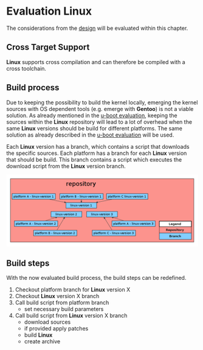 # Evaluation Linux 
The considerations from the [design](../design/linux.md) will be evaluated
within this chapter.

## Cross Target Support
**Linux** supports cross compilation and can therefore be compiled with a
cross toolchain.

## Build process 
Due to keeping the possibility to build the kernel locally, emerging the kernel
sources with OS dependent tools (e.g. emerge with **Gentoo**) is not a viable
solution. As already mentioned in the [u-boot evaluation](uboot.md), keeping the
sources within the **Linux** repository will lead to a lot of overhead when the
same **Linux** versions should be build for different platforms. The same
solution as already described in the [u-boot evaluation](uboot.md) will be used.

Each **Linux** version has a branch, which contains a script that downloads the
specific sources. Each platform has a branch for each **Linux** version that
should be build. This branch contains a script which executes the download
script from the **Linux** version branch.

![Structure](background/evaluation/img/eval_linux.png)

## Build steps
With the now evaluated build process, the build steps can be redefined.

1. Checkout platform branch for **Linux** version X
1. Checkout **Linux** version X branch
1. Call build script from platform branch
    * set necessary build parameters
1. Call build script from **Linux** version X branch
    * download sources
    * if provided apply patches
    * build **Linux**
    * create archive

